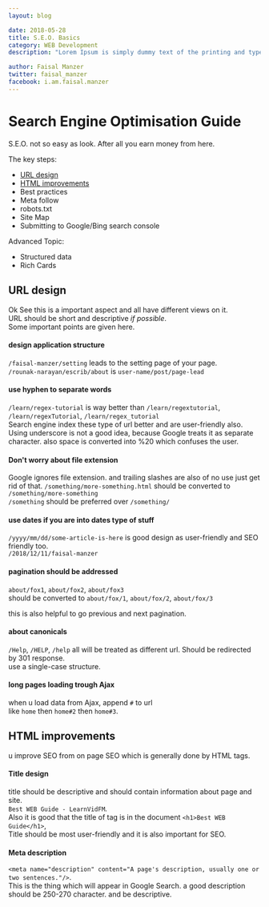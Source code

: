 ```yaml
---
layout: blog

date: 2018-05-28
title: S.E.O. Basics
category: WEB Development
description: "Lorem Ipsum is simply dummy text of the printing and typesetting industry. Lorem Ipsum has been the industry's standard dummy text ever since the 1500s, when an unknown printer took a galley of type and scrambled it to make a type specimen book. It has survived not only five centuries, but also the leap into electronic typesetting, remaining essentially unchanged. It was popularised in the 1960s with the release of Letraset sheets containing Lorem Ipsum passages, and more recently with desktop publishing software like Aldus PageMaker including versions of Lorem Ipsum"

author: Faisal Manzer
twitter: faisal_manzer
facebook: i.am.faisal.manzer
---
```

# Search Engine Optimisation Guide

S.E.O. not so easy as look. After all you earn money from here.  

The key steps:
- [URL design](#url-design)
- [HTML improvements](#html-improvements)
- Best practices
- Meta follow
- robots.txt
- Site Map
- Submitting to Google/Bing search console

Advanced Topic:
- Structured data
- Rich Cards

## URL design
Ok See this is a important aspect and all have different views on it.  
URL should be short and descriptive *if possible*.  
Some important points are given here.

#### design application structure
`/faisal-manzer/setting` leads to the setting page of your page.  
`/rounak-narayan/escrib/about` is `user-name/post/page-lead`

#### use hyphen to separate words
`/learn/regex-tutorial` is way better than `/learn/regextutorial`, `/learn/regexTutorial`, `/learn/regex_tutorial`  
Search engine index these type of url better and are user-friendly also.  
Using underscore is not a good idea, because Google treats it as separate character.
also space is converted into %20 which confuses the user.

#### Don't worry about file extension
Google ignores file extension. and trailing slashes are also of no use just get rid of that.
`/something/more-something.html` should be converted to `/something/more-something`  
`/something` should be preferred over  `/something/`

#### use dates if you are into dates type of stuff
`/yyyy/mm/dd/some-article-is-here` is good design as user-friendly and SEO friendly too.  
`/2018/12/11/faisal-manzer`

#### pagination should be addressed
`about/fox1`, `about/fox2`, `about/fox3`  
should be converted to `about/fox/1`, `about/fox/2`, `about/fox/3`  

this is also helpful to go previous and next pagination.

#### about canonicals
`/Help`, `/HELP`, `/help` all will  be treated as different url. Should be redirected by 301 response.  
use a single-case structure.

#### long pages loading trough Ajax
when u load data from Ajax, append `#` to url  
like `home` then `home#2` then `home#3`.

## HTML improvements
u improve SEO from on page SEO which is generally done by HTML tags.  

#### Title design
title should be descriptive and should contain information about page and site.  
`Best WEB Guide - LearnVidFM`.  
Also it is good that the title of tag is in the document `<h1>Best WEB Guide</h1>`,  
Title should be most user-friendly and it is also important for SEO.

#### Meta description
`<meta name="description" content="A page's description,
  usually one or two sentences."/>`.  
This is the thing which will appear in Google Search.
a good description should be 250-270 character. and be descriptive.
